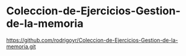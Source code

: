 # Coleccion-de-Ejercicios-Gestion-de-la-memoria
https://github.com/rodrigoyr/Coleccion-de-Ejercicios-Gestion-de-la-memoria.git
